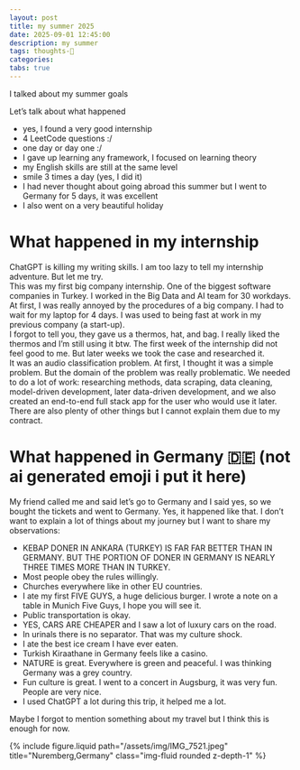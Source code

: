 ```yaml
---
layout: post
title: my summer 2025
date: 2025-09-01 12:45:00
description: my summer
tags: thoughts-💭
categories:
tabs: true
---
```


I talked about my summer goals

Let’s talk about what happened
- yes, I found a very good internship  
- 4 LeetCode questions :/  
- one day or day one :/  
- I gave up learning any framework, I focused on learning theory  
- my English skills are still at the same level  
- smile 3 times a day (yes, I did it)  
- I had never thought about going abroad this summer but I went to Germany for 5 days, it was excellent  
- I also went on a very beautiful holiday  

# What happened in my internship  

ChatGPT is killing my writing skills. I am too lazy to tell my internship adventure. But let me try.  
This was my first big company internship. One of the biggest software companies in Turkey. I worked in the Big Data and AI team for 30 workdays.  
At first, I was really annoyed by the procedures of a big company. I had to wait for my laptop for 4 days. I was used to being fast at work in my previous company (a start-up).  
I forgot to tell you, they gave us a thermos, hat, and bag. I really liked the thermos and I’m still using it btw. The first week of the internship did not feel good to me. But later weeks we took the case and researched it.  
It was an audio classification problem. At first, I thought it was a simple problem. But the domain of the problem was really problematic. We needed to do a lot of work: researching methods, data scraping, data cleaning, model-driven development, later data-driven development, and we also created an end-to-end full stack app for the user who would use it later. There are also plenty of other things but I cannot explain them due to my contract.  

# What happened in Germany 🇩🇪  (not ai generated emoji i put it here)

My friend called me and said let’s go to Germany and I said yes, so we bought the tickets and went to Germany. Yes, it happened like that. I don’t want to explain a lot of things about my journey but I want to share my observations:  

- KEBAP DONER IN ANKARA (TURKEY) IS FAR FAR BETTER THAN IN GERMANY. BUT THE PORTION OF DONER IN GERMANY IS NEARLY THREE TIMES MORE THAN IN TURKEY.  
- Most people obey the rules willingly.  
- Churches everywhere like in other EU countries.  
- I ate my first FIVE GUYS, a huge delicious burger. I wrote a note on a table in Munich Five Guys, I hope you will see it.  
- Public transportation is okay.  
- YES, CARS ARE CHEAPER and I saw a lot of luxury cars on the road.  
- In urinals there is no separator. That was my culture shock.  
- I ate the best ice cream I have ever eaten.  
- Turkish Kiraathane in Germany feels like a casino.  
- NATURE is great. Everywhere is green and peaceful. I was thinking Germany was a grey country.  
- Fun culture is great. I went to a concert in Augsburg, it was very fun. People are very nice.  
- I used ChatGPT a lot during this trip, it helped me a lot.  

Maybe I forgot to mention something about my travel but I think this is enough for now.  

<div class="row justify-content-sm-center">
    <div class="col-sm-8 mt-3 mt-md-0">
        {% include figure.liquid path="/assets/img/IMG_7521.jpeg" title="Nuremberg,Germany" class="img-fluid rounded z-depth-1" %}
    </div>
</div>
